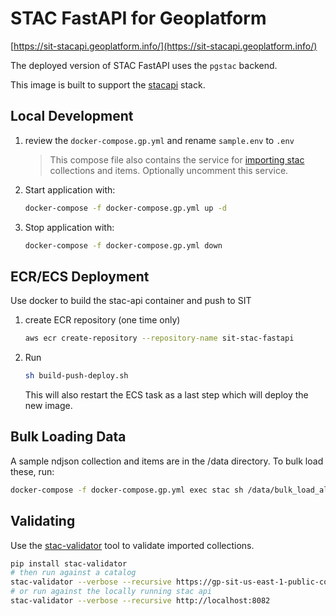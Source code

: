 # STAC FastAPI for Geoplatform
[https://sit-stacapi.geoplatform.info/](https://sit-stacapi.geoplatform.info/)

The deployed version of STAC FastAPI uses the `pgstac` backend. 

This image is built to support the [stacapi](https://github.com/GeoPlatform/GeoPlatform/tree/develop/infrastructure/stac-api) stack. 

## Local Development
1. review the `docker-compose.gp.yml` and rename `sample.env` to `.env`

    > This compose file also contains the service for [importing stac](https://github.com/GeoPlatform/GeoPlatform/tree/develop/infrastructure/stac-import) collections and items. Optionally uncomment this service. 

2. Start application with:
    ```sh
    docker-compose -f docker-compose.gp.yml up -d
    ```
3. Stop application with:
    ```sh
    docker-compose -f docker-compose.gp.yml down
    ```

## ECR/ECS Deployment

Use docker to build the stac-api container and push to SIT

1. create ECR repository (one time only)
    ```sh
    aws ecr create-repository --repository-name sit-stac-fastapi
    ```
2. Run 
    ```sh
    sh build-push-deploy.sh
    ```
   This will also restart the ECS task as a last step which will deploy the new image. 

## Bulk Loading Data
A sample ndjson collection and items are in the /data directory. To bulk load these, run:

```sh
docker-compose -f docker-compose.gp.yml exec stac sh /data/bulk_load_all.sh
```


## Validating

Use the [stac-validator](https://stac-validator.readthedocs.io/en/latest/) tool to validate imported collections. 

```sh
pip install stac-validator
# then run against a catalog
stac-validator --verbose --recursive https://gp-sit-us-east-1-public-configs.s3.amazonaws.com/stac/national_map/catalog.json 
# or run against the locally running stac api
stac-validator --verbose --recursive http://localhost:8082
```